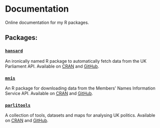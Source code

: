 # Documentation

Online documentation for my R packages.

## Packages:

### [`hansard`](http://docs.evanodell.com/hansard)
An ironically named R package to automatically fetch data from the UK Parliament API. Available on [CRAN](https://cran.r-project.org/package=hansard) and [GitHub](https://github.com/EvanOdell/hansard).

### [`mnis`](http://docs.evanodell.com/mnis)
An R package for downloading data from the Members' Names Information Service API. Available on [CRAN](https://cran.r-project.org/package=mnis) and [GitHub](https://github.com/EvanOdell/mnis).

### [`parlitools`](http://docs.evanodell.com/parlitools)
A collection of tools, datasets and maps for analysing UK politics. Available on [CRAN](https://cran.r-project.org/package=parlitools) and [GitHub](https://github.com/EvanOdell/parlitools).